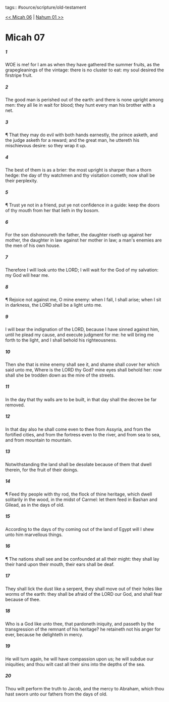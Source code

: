 tags:: #source/scripture/old-testament

[<< Micah 06](source/scripture/old-testament/33_Micah/Micah_06.md) | [Nahum 01 >>](source/scripture/old-testament/34_Nahum/Nahum_01.md)

# Micah 07

##### 1

WOE is me! for I am as when they have gathered the summer fruits, as the grapegleanings of the vintage: there is no cluster to eat: my soul desired the firstripe fruit.

##### 2

The good man is perished out of the earth: and there is none upright among men: they all lie in wait for blood; they hunt every man his brother with a net.

##### 3

¶ That they may do evil with both hands earnestly, the prince asketh, and the judge asketh for a reward; and the great man, he uttereth his mischievous desire: so they wrap it up.

##### 4

The best of them is as a brier: the most upright is sharper than a thorn hedge: the day of thy watchmen and thy visitation cometh; now shall be their perplexity.

##### 5

¶ Trust ye not in a friend, put ye not confidence in a guide: keep the doors of thy mouth from her that lieth in thy bosom.

##### 6

For the son dishonoureth the father, the daughter riseth up against her mother, the daughter in law against her mother in law; a man's enemies are the men of his own house.

##### 7

Therefore I will look unto the LORD; I will wait for the God of my salvation: my God will hear me.

##### 8

¶ Rejoice not against me, O mine enemy: when I fall, I shall arise; when I sit in darkness, the LORD shall be a light unto me.

##### 9

I will bear the indignation of the LORD, because I have sinned against him, until he plead my cause, and execute judgment for me: he will bring me forth to the light, and I shall behold his righteousness.

##### 10

Then she that is mine enemy shall see it, and shame shall cover her which said unto me, Where is the LORD thy God? mine eyes shall behold her: now shall she be trodden down as the mire of the streets.

##### 11

In the day that thy walls are to be built, in that day shall the decree be far removed.

##### 12

In that day also he shall come even to thee from Assyria, and from the fortified cities, and from the fortress even to the river, and from sea to sea, and from mountain to mountain.

##### 13

Notwithstanding the land shall be desolate because of them that dwell therein, for the fruit of their doings.

##### 14

¶ Feed thy people with thy rod, the flock of thine heritage, which dwell solitarily in the wood, in the midst of Carmel: let them feed in Bashan and Gilead, as in the days of old.

##### 15

According to the days of thy coming out of the land of Egypt will I shew unto him marvellous things.

##### 16

¶ The nations shall see and be confounded at all their might: they shall lay their hand upon their mouth, their ears shall be deaf.

##### 17

They shall lick the dust like a serpent, they shall move out of their holes like worms of the earth: they shall be afraid of the LORD our God, and shall fear because of thee.

##### 18

Who is a God like unto thee, that pardoneth iniquity, and passeth by the transgression of the remnant of his heritage? he retaineth not his anger for ever, because he delighteth in mercy.

##### 19

He will turn again, he will have compassion upon us; he will subdue our iniquities; and thou wilt cast all their sins into the depths of the sea.

##### 20

Thou wilt perform the truth to Jacob, and the mercy to Abraham, which thou hast sworn unto our fathers from the days of old.
